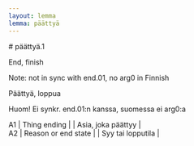 ```yaml
---
layout: lemma
lemma: päättyä
---
```


<div class="sense">
# <span class="sensename">päättyä.1</span>

<span class="description">End, finish</span>

Note: not in sync with end.01, no arg0 in Finnish

<span class="description">Päättyä, loppua</span>

Huom! Ei synkr. end.01:n kanssa, suomessa ei arg0:a

A1 | Thing ending |   | Asia, joka päättyy |  
A2 | Reason or end state |   | Syy tai lopputila |  

</div>

